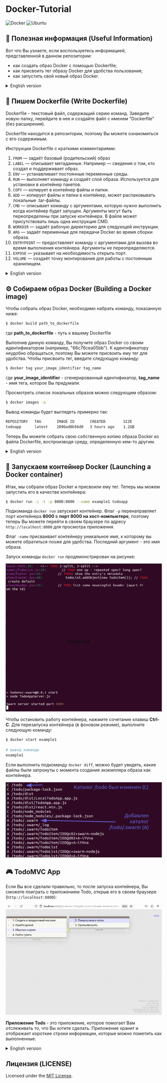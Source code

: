# Docker-Tutorial
![Docker](https://camo.githubusercontent.com/4ec342876a40b53ffc6230a41196528690f9f42b1098fd354df46c649720b4c6/68747470733a2f2f696d672e736869656c64732e696f2f7374617469632f76313f7374796c653d666f722d7468652d6261646765266d6573736167653d446f636b657226636f6c6f723d323439364544266c6f676f3d446f636b6572266c6f676f436f6c6f723d464646464646266c6162656c3d)
![Ubuntu](https://camo.githubusercontent.com/1814dfdb62c9a3366a9946083ac0f3ed32aad98e665b287769332252d945f2f1/68747470733a2f2f696d672e736869656c64732e696f2f7374617469632f76313f7374796c653d666f722d7468652d6261646765266d6573736167653d5562756e747526636f6c6f723d453935343230266c6f676f3d5562756e7475266c6f676f436f6c6f723d464646464646266c6162656c3d)

## 📒 Полезная информация (Useful Information)
Вот что Вы узнаете, если воспользуетесь информацией,
представленной в данном репозитории:
* как создать образ Docker с помощью Dockerfile;
* как присвоить тег образу Docker для удобства пользования;
* как запустить свой новый образ Docker.

<details>
<summary> English version </summary>

Here's what you'll learn if you use the information
provided in this repository:
* how to create a Docker image using Dockerfile;
* how to assign a tag to a Docker image for ease of use;
* how to launch your new Docker image.
</details>

## 📝 Пишем Dockerfile (Write Dockerfile)
Dockerfile - текстовый файл, содержащий серию команд.
Заведите новую папку, перейдите в нее и создайте файл 
с именем "Dockerfile" (без расширения).

Dockerfile находится в репозитории, поэтому Вы можете ознакомиться
с его содержимым.

Инструкции Dockerfile с краткими комментариями:

1. `FROM` — задаёт базовый (родительский) образ
2. `LABEL` — описывает метаданные. Например — сведения о том, кто создал и поддерживает образ.
3. `ENV` — устанавливает постоянные переменные среды.
4. `RUN` — выполняет команду и создаёт слой образа. Используется для установки в контейнер пакетов.
5. `COPY` — копирует в контейнер файлы и папки.
6. `ADD` — копирует файлы и папки в контейнер, может распаковывать локальные .tar-файлы.
7. `CMD` — описывает команду с аргументами, которую нужно выполнить когда контейнер будет запущен. 
Аргументы могут быть переопределены при запуске контейнера. В файле может присутствовать лишь одна инструкция CMD.
8. `WORKDIR` — задаёт рабочую директорию для следующей инструкции.
9. `ARG` — задаёт переменные для передачи Docker во время сборки образа.
10. `ENTRYPOINT` — предоставляет команду с аргументами для вызова во время выполнения контейнера. 
Аргументы не переопределяются.
11. `EXPOSE` — указывает на необходимость открыть порт.
12. `VOLUME` — создаёт точку монтирования для работы с постоянным хранилищем.
<details>
  <summary>English version</summary>

Dockerfile is a text file containing a series of commands.
Create a new folder, go to it and create a file named "Dockerfile".

Dockerfile is located in the repository, so you can familiarize
yourself with its contents.

Instructions with brief comments:
1. `FROM` — sets the base (parent) image
2. `LABEL` — describes metadata. For example, information about who created and maintains the image.
3. `ENV` — sets constant environment variables.
4. `RUN` — executes the command and creates an image layer. Used to install packages into the container.
5. `COPY` — copies files and folders to the container.
6. `ADD` — copies files and folders to the container, can unpack local .tar files.
7. `CMD` — describes the command with arguments to be executed when the container is launched.
   The arguments can be overridden when the container is started. Only one CMD instruction can be present in the file.
8. `WORKDIR` — sets the working directory for the next instruction.
9. `ARG` — sets variables to pass to Docker during image build.
10. `ENTRYPOINT` — provides a command with arguments to call during container execution. Arguments are not overridden.
11. `EXPOSE` — indicates the need to open the port.
12. `VOLUME` — creates a mount point for working with persistent storage.
</details>

## ⚙️ Собираем образ Docker (Building a Docker image)
Чтобы собрать образ Docker, необходимо набрать команду, 
показанную ниже:
```bash
$ docker build path_to_dockerfile
```
где **path_to_dockerfile** - путь к вашему Dockerfile

Выполнив данную команду, Вы получите образ Docker со своим идентификатором
(например, "66c76cea05bb"). К идентификатору неудобно обращаться,
поэтому Вы можете присвоить ему тег для удобства. 
Чтобы присвоить тег, введите следующую команду:
```bash
$ docker tag your_image_identifier tag_name
```
где **your_image_identifier** - сгенерированный идентификатор,
**tag_name** - имя тега, которое Вы придумали.

Просмотреть список локальных образов можно следующим образом:
```bash
$ docker images -a
```
Вывод команды будет выглядеть примерно так:
```bash
REPOSITORY   TAG       IMAGE ID       CREATED        SIZE
todoapp      latest    2896ad0b56d0   3 hours ago    1.2GB
```
Теперь Вы можете собрать свою собственную копию образа Docker
из файла Dockerfile, воспроизводя среду, определенную кем-то другим.

<details>
<summary> English version </summary>

To build a Docker image, you need to type the command
shown below:

```bash
docker build path_to_dockerfile
```
**path_to_dockerfile** - is the path to your Dockerfile.

By executing this command, you will get a Docker image with your ID
(for example, "66c76cea05bb"). The identifier is inconvenient to access,
so you can assign it a tag for convenience.
To assign a tag, type the following command:
```bash
$ docker tag your_image_identifier tag_name
```
**_your_image_identifier_** is the generated identifier,
**_tag_name_** - the name of the tag that you came up with.

You can view the list of local images as follows:
```bash
$ docker images -a
```
The result of executing the command will look something like this:
```bash
REPOSITORY   TAG       IMAGE ID       CREATED        SIZE
todoapp      latest    2896ad0b56d0   3 hours ago    1.2GB
```
Now you can build your own copy of the Docker image
from the Dockerfile, reproducing the environment defined by someone else.
</details>

## 🚀 Запускаем контейнер Docker (Launching a Docker container)
Итак, мы собрали образ Docker и присвоили ему тег. Теперь мы можем
запустить его в качестве контейнера:
```bash
$ docker run -i -t -p 8000:8000 --name example1 todoapp
```
Подкоманда `docker run` запускает контейнер. Флаг `-p` перенаправляет порт
контейнера **8000** в **порт 8000 на хост-компьютере**, поэтому теперь Вы можете перейти
в своем браузере по адресу `http://localhost:8000` для просмотра приложения. 

Флаг `-name` присваивает контейнеру уникальное имя, к которому вы можете обратиться позже для 
удобства. Последний аргумент - это имя образа.

Запуск команды `docker run` продемонстрирован на рисунке:

![Docker run](img/docker_run.png)

Чтобы остановить работу контейнера, нажмите сочетание клавиш **Ctrl-C**.
Для перезапуска контейнера (в фоновом режиме), выполните следующую команду:
```bash
$ docker start example1

# вывод команды
example1
```
Если выполнить подкоманду `docker diff`, можно будет увидеть,
какие файлы были затронуты с момента создания экземпляра 
образа как контейнера.

![Docker diff](img/docker_diff.png)

## 🎮 TodoMVC App

Если Вы все сделали правильно, то после запуска контейнера, 
Вы сможете поиграть с приложением Todo,
открыв его в своем браузере (`http://localhost:8000`):

![Todo App](img/Screenshot.png)

**Приложение Todo** - это приложение, которое помогает Вам
отслеживать то, что Вы хотите сделать. Приложение хранит и отображает
короткие строки информации, которые можно пометить как выполненные.

<details>
<summary>English version</summary>

If you did everything correctly, then after starting the container, 
you can play with the Todo app, by opening it 
in your browser `http://localhost:8000`. 

The Todo app is an app that helps you
keep track of what you want to do. The application saves and displays
short lines of information that can be marked as completed.
</details>

## Лицензия (LICENSE)
Licensed under the [MIT License](LICENSE).